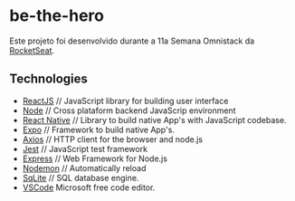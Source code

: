 # be-the-hero

Este projeto foi desenvolvido durante a 11a Semana Omnistack da <a href="https://rocketseat.com.br"> RocketSeat</a>. 


## Technologies

<ul>
<li><a href="https://reactjs.org">ReactJS</a> // JavaScript library for building user interface<br>
<li><a href="https://nodejs.dev">Node</a> // Cross plataform backend JavaScrip environment<br>
<li><a href="https://reactnative.dev/showcase">React Native</a>  // Library to build native App's with JavaScript codebase.<br>
<li><a href="https://expo.io">Expo</a>  // Framework to build native App's.<br>
<li><a href="https://www.npmjs.com/package/axios">Axios</a>     // HTTP client for the browser and node.js<br>
<li><a href="https://jestjs.io">Jest</a>     // JavaScript test framework<br>
<li><a href="https://expressjs.com">Express</a>     // Web Framework for Node.js<br>
<li><a href="https://nodemon.io">Nodemon</a>    // Automatically reload<br>
<li><a href="https://www.sqlite.org/index.html">SqLite</a>   // SQL database engine.<br>
<li><a href="https://code.visualstudio.com">VSCode</a>    Microsoft free code editor.<br>
</ul>
